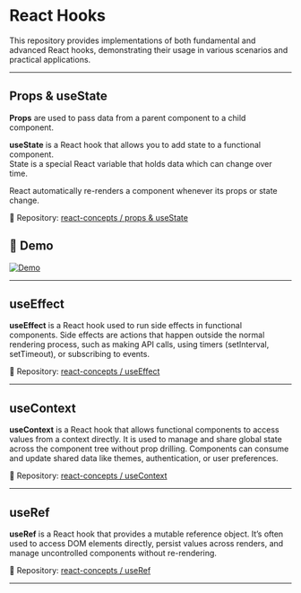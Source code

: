 # React Hooks

This repository provides implementations of both fundamental and advanced React hooks, demonstrating their usage in various scenarios and practical applications.

---

## Props & useState

**Props** are used to pass data from a parent component to a child component.  

**useState** is a React hook that allows you to add state to a functional component.  
State is a special React variable that holds data which can change over time.  

React automatically re-renders a component whenever its props or state change.

🔗 Repository: [react-concepts / props & useState](https://github.com/vmanidev/react-concepts/tree/main/react-todo) 

## 🚀 Demo

[![Demo](https://img.shields.io/badge/Live%20Demo-React%20Todo-blue?style=for-the-badge&logo=vercel)](https://react-todo-lake-mu.vercel.app/)


---

## useEffect 

**useEffect** is a React hook used to run side effects in functional components. Side effects are actions that happen outside the normal rendering process, such as making API calls, using timers (setInterval, setTimeout), or subscribing to events.

🔗 Repository: [react-concepts / useEffect](https://github.com/vmanidev/react-concepts/tree/main/react-countdown)

---

## useContext 

**useContext** is a React hook that allows functional components to access values from a context directly. It is used to manage and share global state across the component tree without prop drilling. Components can consume and update shared data like themes, authentication, or user preferences.

🔗 Repository: [react-concepts / useContext](https://github.com/vmanidev/react-concepts/tree/main/react-theme-toggle)

---

## useRef

**useRef** is a React hook that provides a mutable reference object. It’s often used to access DOM elements directly, persist values across renders, and manage uncontrolled components without re-rendering.

🔗 Repository: [react-concepts / useRef](https://github.com/vmanidev/react-hooks/tree/main/uncontrolled-component)

---
